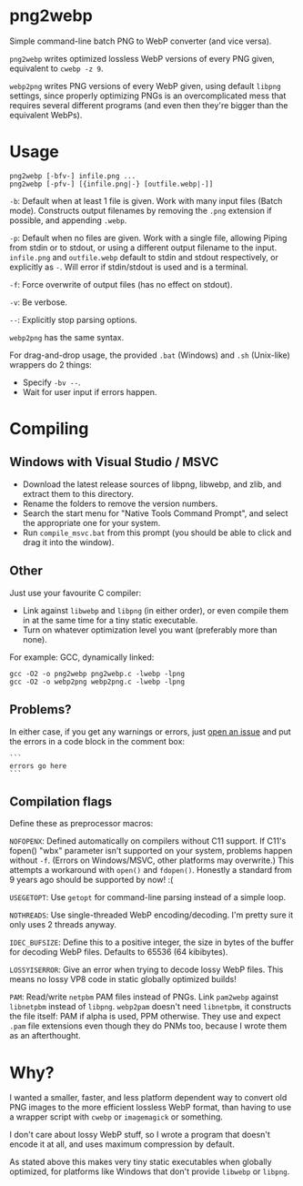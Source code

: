 # png2webp
Simple command-line batch PNG to WebP converter (and vice versa).

`png2webp` writes optimized lossless WebP versions of every PNG given,
equivalent to `cwebp -z 9`.

`webp2png` writes PNG versions of every WebP given, using default `libpng`
settings, since properly optimizing PNGs is an overcomplicated mess that
requires several different programs
(and even then they're bigger than the equivalent WebPs).

# Usage

    png2webp [-bfv-] infile.png ...
    png2webp [-pfv-] [{infile.png|-} [outfile.webp|-]]

`-b`: Default when at least 1 file is given.
    Work with many input files (Batch mode).
    Constructs output filenames by removing the `.png` extension if possible,
    and appending `.webp`.

`-p`: Default when no files are given.
    Work with a single file, allowing Piping from stdin or to stdout,
    or using a different output filename to the input.
    `infile.png` and `outfile.webp` default to stdin and stdout respectively,
    or explicitly as `-`.
    Will error if stdin/stdout is used and is a terminal.

`-f`: Force overwrite of output files (has no effect on stdout).

`-v`: Be verbose.

`--`: Explicitly stop parsing options.

`webp2png` has the same syntax.

For drag-and-drop usage, the provided `.bat` (Windows) and `.sh` (Unix-like)
wrappers do 2 things:
* Specify `-bv --`.
* Wait for user input if errors happen.

# Compiling
## Windows with Visual Studio / MSVC
* Download the latest release sources of libpng, libwebp, and zlib,
and extract them to this directory.
* Rename the folders to remove the version numbers.
* Search the start menu for "Native Tools Command Prompt",
and select the appropriate one for your system.
* Run `compile_msvc.bat` from this prompt
(you should be able to click and drag it into the window).

## Other
Just use your favourite C compiler:
* Link against `libwebp` and `libpng` (in either order), or even compile them
in at the same time for a tiny static executable.
* Turn on whatever optimization level you want (preferably more than none).

For example: GCC, dynamically linked:

    gcc -O2 -o png2webp png2webp.c -lwebp -lpng
    gcc -O2 -o webp2png webp2png.c -lwebp -lpng

## Problems?
In either case, if you get any warnings or errors, just
[open an issue](https://github.com/landfillbaby/png2webp/issues/new)
and put the errors in a code block in the comment box:

    ```
    errors go here
    ```

## Compilation flags
Define these as preprocessor macros:

`NOFOPENX`: Defined automatically on compilers without C11 support.
If C11's fopen() "wbx" parameter isn't supported on your system,
problems happen without `-f`.
(Errors on Windows/MSVC, other platforms may overwrite.)
This attempts a workaround with `open()` and `fdopen()`.
Honestly a standard from 9 years ago should be supported by now! :(

`USEGETOPT`: Use `getopt` for command-line parsing instead of a simple loop.

`NOTHREADS`: Use single-threaded WebP encoding/decoding.
I'm pretty sure it only uses 2 threads anyway.

`IDEC_BUFSIZE`: Define this to a positive integer, the size in bytes of the
buffer for decoding WebP files. Defaults to 65536 (64 kibibytes).

`LOSSYISERROR`: Give an error when trying to decode lossy WebP files.
This means no lossy VP8 code in static globally optimized builds!

`PAM`: Read/write `netpbm` PAM files instead of PNGs.
Link `pam2webp` against `libnetpbm` instead of `libpng`.
`webp2pam` doesn't need `libnetpbm`, it constructs the file itself:
PAM if alpha is used, PPM otherwise.
They use and expect `.pam` file extensions even though they do PNMs too,
because I wrote them as an afterthought.

# Why?
I wanted a smaller, faster, and less platform dependent way to convert old
PNG images to the more efficient lossless WebP format,
than having to use a wrapper script with `cwebp` or `imagemagick` or something.

I don't care about lossy WebP stuff, so I wrote a program that doesn't encode
it at all, and uses maximum compression by default.

As stated above this makes very tiny static executables when globally optimized,
for platforms like Windows that don't provide `libwebp` or `libpng`.
